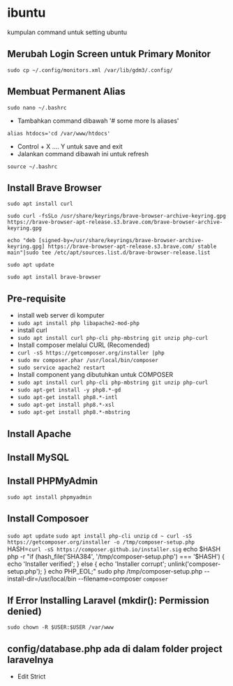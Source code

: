 # ibuntu
kumpulan command untuk setting ubuntu

## Merubah Login Screen untuk Primary Monitor 
`sudo cp ~/.config/monitors.xml /var/lib/gdm3/.config/`


## Membuat Permanent Alias
`sudo nano ~/.bashrc`
- Tambahkan command dibawah '# some more ls aliases'
  
`alias htdocs='cd /var/www/htdocs'`
- Control + X .... Y untuk save and exit
- Jalankan command dibawah ini untuk refresh
  
`source ~/.bashrc`

## Install Brave Browser
`sudo apt install curl`

`sudo curl -fsSLo /usr/share/keyrings/brave-browser-archive-keyring.gpg https://brave-browser-apt-release.s3.brave.com/brave-browser-archive-keyring.gpg`

`echo "deb [signed-by=/usr/share/keyrings/brave-browser-archive-keyring.gpg] https://brave-browser-apt-release.s3.brave.com/ stable main"|sudo tee /etc/apt/sources.list.d/brave-browser-release.list`

`sudo apt update`

`sudo apt install brave-browser`

## Pre-requisite
- install web server di komputer
- `sudo apt install php libapache2-mod-php`
- install curl
- `sudo apt install curl php-cli php-mbstring git unzip php-curl`
- Install composer melalui CURL (Recomended)
- `curl -sS https://getcomposer.org/installer |php`
- `sudo mv composer.phar /usr/local/bin/composer`
- `sudo service apache2 restart`
- Install component yang dibutuhkan untuk COMPOSER
- `sudo apt install curl php-cli php-mbstring git unzip php-curl`
- `sudo apt-get install -y php8.*-gd`
- `sudo apt-get install php8.*-intl`
- `sudo apt-get install php8.*-xsl`
- `sudo apt-get install php8.*-mbstring`


## Install Apache



## Install MySQL


## Install PHPMyAdmin
`sudo apt install phpmyadmin`



## Install Composoer
`sudo apt update`
`sudo apt install php-cli unzip`
`cd ~
curl -sS https://getcomposer.org/installer -o /tmp/composer-setup.php`
HASH=`curl -sS https://composer.github.io/installer.sig`
echo $HASH
php -r "if (hash_file('SHA384', '/tmp/composer-setup.php') === '$HASH') { echo 'Installer verified'; } else { echo 'Installer corrupt'; unlink('composer-setup.php'); } echo PHP_EOL;"
sudo php /tmp/composer-setup.php --install-dir=/usr/local/bin --filename=composer
`composer`

## If Error Installing Laravel (mkdir(): Permission denied)

`sudo chown -R $USER:$USER /var/www`


## config/database.php ada di dalam folder project laravelnya
- Edit Strict
